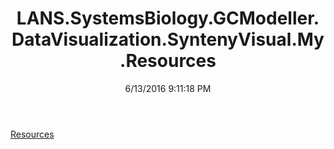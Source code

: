 ﻿---
title: LANS.SystemsBiology.GCModeller.DataVisualization.SyntenyVisual.My.Resources
date: 6/13/2016 9:11:18 PM
---

[Resources](T-LANS.SystemsBiology.GCModeller.DataVisualization.SyntenyVisual.My.Resources.Resources.html)
